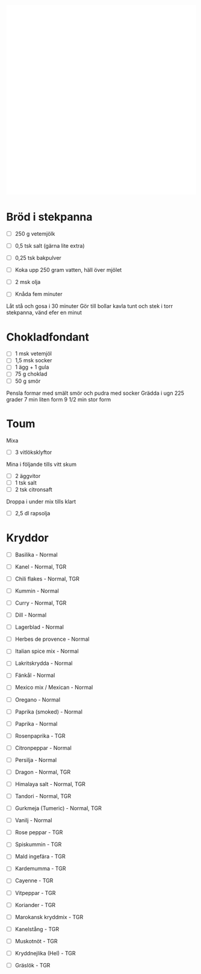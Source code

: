 [<img src="/assets/images/home1_i.png">](http://192.168.86.19)

# Bröd i stekpanna

- [ ] 250 g vetemjölk
- [ ] 0,5 tsk salt (gärna lite extra)
- [ ] 0,25 tsk bakpulver

- [ ] Koka upp 250 gram vatten, häll över mjölet
- [ ] 2 msk olja
- [ ] Knåda fem minuter

Låt stå och gosa i 30 minuter
Gör till bollar
kavla tunt och stek i torr stekpanna, vänd efer en minut

# Chokladfondant

- [ ] 1 msk vetemjöl
- [ ] 1,5 msk socker
- [ ] 1 ägg + 1 gula
- [ ] 75 g choklad
- [ ] 50 g smör

Pensla formar med smält smör och pudra med socker
Grädda i ugn 225 grader
7 min liten form
9 1/2 min stor form

# Toum

Mixa
- [ ] 3 vitlöksklyftor

Mina i följande tills vitt skum
- [ ] 2 äggvitor
- [ ] 1 tsk salt
- [ ] 2 tsk citronsaft

Droppa i under mix tills klart
- [ ] 2,5 dl rapsolja

# Kryddor
- [ ] Basilika - Normal
- [ ] Kanel - Normal, TGR
- [ ] Chili flakes - Normal, TGR
- [ ] Kummin - Normal
- [ ] Curry - Normal, TGR
- [ ] Dill - Normal
- [ ] Lagerblad - Normal
- [ ] Herbes de provence - Normal
- [ ] Italian spice mix - Normal
- [ ] Lakritskrydda - Normal
- [ ] Fänkål - Normal
- [ ] Mexico mix / Mexican - Normal
- [ ] Oregano - Normal
- [ ] Paprika (smoked) - Normal
- [ ] Paprika - Normal
- [ ] Rosenpaprika - TGR
- [ ] Citronpeppar - Normal
- [ ] Persilja - Normal
- [ ] Dragon - Normal, TGR
- [ ] Himalaya salt - Normal, TGR
- [ ] Tandori - Normal, TGR
- [ ] Gurkmeja (Tumeric) - Normal, TGR
- [ ] Vanilj - Normal
- [ ] Rose peppar - TGR
- [ ] Spiskummin - TGR
- [ ] Mald ingefära - TGR
- [ ] Kardemumma - TGR
- [ ] Cayenne - TGR
- [ ] Vitpeppar - TGR
- [ ] Koriander - TGR
- [ ] Marokansk kryddmix - TGR
- [ ] Kanelstång - TGR
- [ ] Muskotnöt - TGR
- [ ] Kryddnejlika (Hel) - TGR
- [ ] Gräslök - TGR

